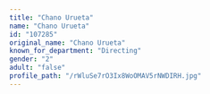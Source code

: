 ```yaml
---
title: "Chano Urueta"
name: "Chano Urueta"
id: "107285"
original_name: "Chano Urueta"
known_for_department: "Directing"
gender: "2"
adult: "false"
profile_path: "/rWluSe7rO3Ix8WoOMAV5rNWDIRH.jpg"
---
```


